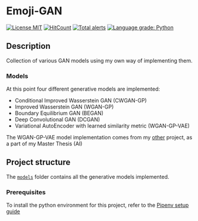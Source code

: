 # Emoji-GAN
[![License MIT](https://img.shields.io/badge/license-MIT-blue.svg)](https://opensource.org/licenses/MIT)
[![HitCount](http://hits.dwyl.io/HitLuca/GAN-collection.svg)](http://hits.dwyl.io/HitLuca/GAN-collection)
[![Total alerts](https://img.shields.io/lgtm/alerts/g/HitLuca/GAN-collection.svg?logo=lgtm&logoWidth=18)](https://lgtm.com/projects/g/HitLuca/GAN-collection/alerts/)
[![Language grade: Python](https://img.shields.io/lgtm/grade/python/g/HitLuca/GAN-collection.svg?logo=lgtm&logoWidth=18)](https://lgtm.com/projects/g/HitLuca/GAN-collection/context:python)

## Description
Collection of various GAN models using my own way of implementing them.

### Models
At this point four different generative models are implemented:

* Conditional Improved Wasserstein GAN (CWGAN-GP)
* Improved Wasserstein GAN (WGAN-GP)
* Boundary Equilibrium GAN (BEGAN)
* Deep Convolutional GAN (DCGAN)
* Variational AutoEncoder with learned similarity metric (WGAN-GP-VAE)

The WGAN-GP-VAE model implementation comes from my [other](https://github.com/HitLuca/GANs_for_spiking_time_series) project, as a part of my Master Thesis (AI)

## Project structure
The [```models```](gan_collection/models) folder contains all the generative models implemented.

### Prerequisites
To install the python environment for this project, refer to the [Pipenv setup guide](https://pipenv.readthedocs.io/en/latest/basics/)
